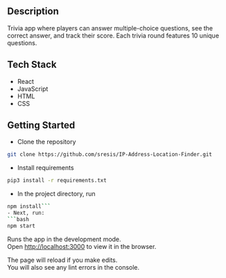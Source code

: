 ## Description

Trivia app where players can answer multiple-choice questions, see the correct answer, and track their score. Each trivia round features 10 unique questions. 

## Tech Stack

- React
- JavaScript
- HTML
- CSS
## Getting Started

- Clone the repository
```bash
git clone https://github.com/sresis/IP-Address-Location-Finder.git
```
- Install requirements
```bash
pip3 install -r requirements.txt
```
- In the project directory, run 

```bash
npm install```
- Next, run:
```bash
npm start
```

Runs the app in the development mode.\
Open [http://localhost:3000](http://localhost:3000) to view it in the browser.

The page will reload if you make edits.\
You will also see any lint errors in the console.


